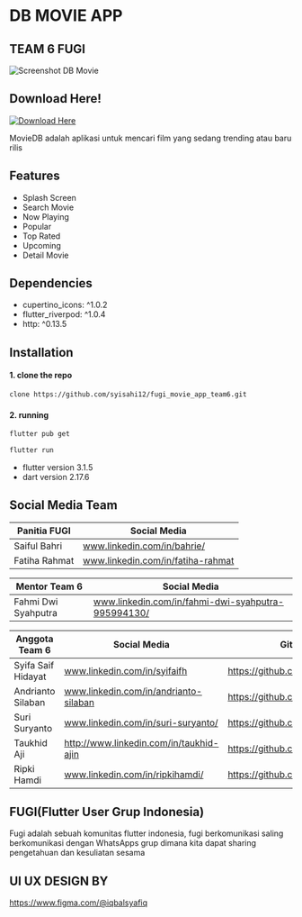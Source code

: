 # DB MOVIE  APP
## TEAM 6 FUGI 

![Screenshot DB Movie](https://take-me-to.space/0XC9jXh.png)


## Download Here!
[![Download Here](https://icons.iconarchive.com/icons/dtafalonso/android-lollipop/72/Downloads-icon.png)](https://take-me-to.space/yeqHpNa.apk)



MovieDB adalah aplikasi untuk mencari film yang sedang trending atau baru rilis

## Features

 - Splash Screen
 - Search Movie
 - Now Playing
 - Popular
 - Top Rated
 - Upcoming
 - Detail Movie



## Dependencies

- cupertino_icons: ^1.0.2
- flutter_riverpod: ^1.0.4
- http: ^0.13.5


## Installation

#### 1. clone the repo
```sh
clone https://github.com/syisahi12/fugi_movie_app_team6.git
```

#### 2. running
```sh
flutter pub get
```

```sh
flutter run
```

- flutter version 3.1.5
- dart version 2.17.6

## Social Media Team


| Panitia FUGI | Social  Media |
| ------ | ------ |
| Saiful Bahri|  www.linkedin.com/in/bahrie/ |
| Fatiha Rahmat| www.linkedin.com/in/fatiha-rahmat |

| Mentor Team 6 | Social  Media |
| ------ | ------ |
| Fahmi Dwi Syahputra | www.linkedin.com/in/fahmi-dwi-syahputra-995994130/ |


| Anggota Team 6 | Social  Media | Github |
| ------ | ------ |------ |
| Syifa Saif Hidayat|  www.linkedin.com/in/syifaifh |https://github.com/syisahi12|
| Andrianto Silaban | www.linkedin.com/in/andrianto-silaban |https://github.com/andrisilaban|
| Suri Suryanto |  www.linkedin.com/in/suri-suryanto/ |https://github.com/surisuryanto|
| Taukhid Aji | http://www.linkedin.com/in/taukhid-ajin |https://github.com/taukhidajin|
| Ripki Hamdi | www.linkedin.com/in/ripkihamdi/ |https://github.com/ripkihamdi|


## FUGI(Flutter User Grup Indonesia)
Fugi adalah sebuah komunitas flutter indonesia, fugi berkomunikasi saling berkomunikasi dengan WhatsApps grup dimana kita dapat sharing pengetahuan dan kesuliatan sesama 
## UI UX DESIGN BY
https://www.figma.com/@iqbalsyafiq





